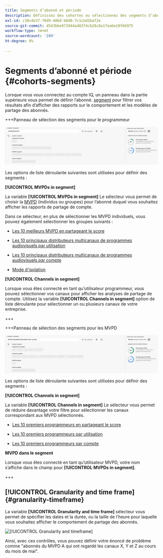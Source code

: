 ```yaml
---
title: Segments d’abonné et période
description: Définissez des cohortes ou sélectionnez des segments d’abonnés pour évaluer les possibilités et les modèles de partage de compte des visionneuses de canaux afin d’utiliser des outils graphiques et des rapports dans le compte IQ.
exl-id: c38cde37-70d9-486d-b8d0-7c1cbd2baf2e
source-git-commit: d543bbe972944ad83f4cb28c8a17ea6e10f66975
workflow-type: tm+mt
source-wordcount: '289'
ht-degree: 0%

---
```



# Segments d’abonné et période {#cohorts-segments}

Lorsque vous vous connectez au compte IQ, un panneau dans la partie supérieure vous permet de définir l’abonné. [segment](/help/accountiq/product-concepts.md#segment-segmet-def) pour filtrer vos résultats afin d’afficher des rapports sur le comportement et les modèles de partage des abonnés.

<!--![](assets/segment-timeframe-panel.png)-->

+++Panneau de sélection des segments pour le programmeur

![](assets/segment-panel-programmer.png)

<!--![](assets/filter-panel.png)-->

Les options de liste déroulante suivantes sont utilisées pour définir des segments :

**[!UICONTROL MVPDs in segment]**

La variable **[!UICONTROL MVPDs in segment]** Le sélecteur vous permet de choisir la [MVPD](/help/accountiq/product-concepts.md#mvpd-def) (individus ou groupes) pour l’abonné duquel vous souhaitez afficher les rapports de partage de compte.

Dans ce sélecteur, en plus de sélectionner les MVPD individuels, vous pouvez également sélectionner les groupes suivants :

* [Les 10 meilleurs MVPD en partageant le score](/help/accountiq/product-concepts.md#top-mvpds-def)

* [Les 10 principaux distributeurs multicanaux de programmes audiovisuels par utilisation](/help/accountiq/product-concepts.md#top-mvpds-def)

* [Les 10 principaux distributeurs multicanaux de programmes audiovisuels par compte](/help/accountiq/product-concepts.md#top-mvpds-def)

* [Mode d&#39;isolation](/help/accountiq/isolation-mode.md)

**[!UICONTROL Channels in segment]**

Lorsque vous êtes connecté en tant qu’utilisateur programmeur, vous pouvez sélectionner vos canaux pour afficher les analyses de partage de compte. Utilisez la variable **[!UICONTROL Channels in segment]** option de liste déroulante pour sélectionner un ou plusieurs canaux de votre entreprise.

+++

+++Panneau de sélection des segments pour les MVPD

![](assets/segment-panel-mvpd.png)

Les options de liste déroulante suivantes sont utilisées pour définir des segments :

**[!UICONTROL Channels in segment]**

La variable **[!UICONTROL Channels in segment]** Le sélecteur vous permet de réduire davantage votre filtre pour sélectionner les canaux correspondant aux MVPD sélectionnés.

* [Les 10 premiers programmeurs en partageant le score](/help/accountiq/product-concepts.md#top-mvpds-def)

* [Les 10 premiers programmeurs par utilisation](/help/accountiq/product-concepts.md#top-mvpds-def)

* [Les 10 premiers programmeurs par compte](/help/accountiq/product-concepts.md#top-mvpds-def)

**MVPD dans le segment**

Lorsque vous êtes connecté en tant qu’utilisateur MVPD, votre nom s’affiche dans le champ pour **[!UICONTROL MVPDs in segment]**.

+++




<!--For example, you can define your segment as the "subscribers of the MVPD A that watched the channels X, Y, and Z".-->



## [!UICONTROL Granularity and time frame] {#granularity-timeframe}

La variable **[!UICONTROL Granularity and time frame]** sélecteur vous permet de spécifier les dates et la durée, ou la taille de l’heure pour laquelle vous souhaitez afficher le comportement de partage des abonnés.

![[!UICONTROL Granularity and timeframe]](assets/granularity-timeframe-weekwise.png)

Ainsi, avec ces contrôles, vous pouvez définir votre énoncé de problème comme &quot;abonnés du MVPD A qui ont regardé les canaux X, Y et Z au cours du mois de mai&quot;.

